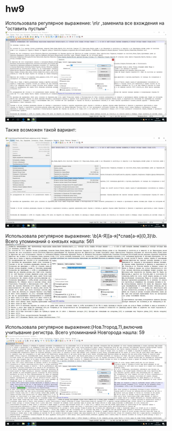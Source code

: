 # hw9

Использовала регулярное выражение: \n\r ,заменила все вхождения на "оставить пустым"
![1](https://github.com/mila1999/hw9/blob/master/1.1.jpg?raw=true)

Также возможен такой вариант:

![2](https://github.com/mila1999/hw9/blob/master/1.jpg?raw=true)

Использовала регулярное выражение: \b[А-Я][а-я]*слав[а-я]{0,3}\b. Всего упоминаний о князьях нашла: 561
![3](https://github.com/mila1999/hw9/blob/master/20180601_201447.jpg?raw=true)

Использовала регулярное выражение:(Нов.?город.?),включив учитывание регистра.  Всего упоминаний Новгорода нашла: 59
![4](https://github.com/mila1999/hw9/blob/master/%D0%BD%D0%BE%D0%B2%D0%B3%D0%BE%D1%80%D0%BE%D0%B4.jpg?raw=true)


